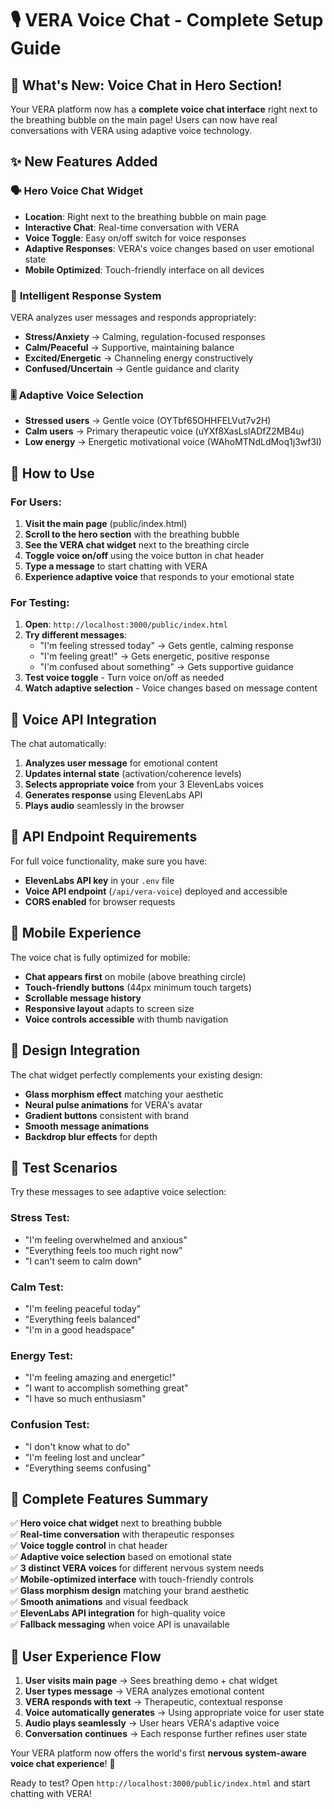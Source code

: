 # 🎙️ VERA Voice Chat - Complete Setup Guide

## 🎉 What's New: Voice Chat in Hero Section!

Your VERA platform now has a **complete voice chat interface** right next to the breathing bubble on the main page! Users can now have real conversations with VERA using adaptive voice technology.

## ✨ New Features Added

### 🗣️ **Hero Voice Chat Widget**
- **Location**: Right next to the breathing bubble on main page
- **Interactive Chat**: Real-time conversation with VERA
- **Voice Toggle**: Easy on/off switch for voice responses
- **Adaptive Responses**: VERA's voice changes based on user emotional state
- **Mobile Optimized**: Touch-friendly interface on all devices

### 🧠 **Intelligent Response System**
VERA analyzes user messages and responds appropriately:
- **Stress/Anxiety** → Calming, regulation-focused responses
- **Calm/Peaceful** → Supportive, maintaining balance
- **Excited/Energetic** → Channeling energy constructively  
- **Confused/Uncertain** → Gentle guidance and clarity

### 🎚️ **Adaptive Voice Selection**
- **Stressed users** → Gentle voice (OYTbf65OHHFELVut7v2H)
- **Calm users** → Primary therapeutic voice (uYXf8XasLslADfZ2MB4u)
- **Low energy** → Energetic motivational voice (WAhoMTNdLdMoq1j3wf3I)

## 🚀 How to Use

### For Users:
1. **Visit the main page** (public/index.html)
2. **Scroll to the hero section** with the breathing bubble
3. **See the VERA chat widget** next to the breathing circle
4. **Toggle voice on/off** using the voice button in chat header
5. **Type a message** to start chatting with VERA
6. **Experience adaptive voice** that responds to your emotional state

### For Testing:
1. **Open**: `http://localhost:3000/public/index.html`
2. **Try different messages**:
   - "I'm feeling stressed today" → Gets gentle, calming response
   - "I'm feeling great!" → Gets energetic, positive response
   - "I'm confused about something" → Gets supportive guidance
3. **Test voice toggle** - Turn voice on/off as needed
4. **Watch adaptive selection** - Voice changes based on message content

## 🔧 Voice API Integration

The chat automatically:
1. **Analyzes user message** for emotional content
2. **Updates internal state** (activation/coherence levels)
3. **Selects appropriate voice** from your 3 ElevenLabs voices
4. **Generates response** using ElevenLabs API
5. **Plays audio** seamlessly in the browser

## 🎯 API Endpoint Requirements

For full voice functionality, make sure you have:
- **ElevenLabs API key** in your `.env` file
- **Voice API endpoint** (`/api/vera-voice`) deployed and accessible
- **CORS enabled** for browser requests

## 📱 Mobile Experience

The voice chat is fully optimized for mobile:
- **Chat appears first** on mobile (above breathing circle)
- **Touch-friendly buttons** (44px minimum touch targets)
- **Scrollable message history**
- **Responsive layout** adapts to screen size
- **Voice controls accessible** with thumb navigation

## 🎨 Design Integration

The chat widget perfectly complements your existing design:
- **Glass morphism effect** matching your aesthetic
- **Neural pulse animations** for VERA's avatar
- **Gradient buttons** consistent with brand
- **Smooth message animations** 
- **Backdrop blur effects** for depth

## 🧪 Test Scenarios

Try these messages to see adaptive voice selection:

### Stress Test:
- "I'm feeling overwhelmed and anxious"
- "Everything feels too much right now"
- "I can't seem to calm down"

### Calm Test:
- "I'm feeling peaceful today"
- "Everything feels balanced"
- "I'm in a good headspace"

### Energy Test:
- "I'm feeling amazing and energetic!"
- "I want to accomplish something great"
- "I have so much enthusiasm"

### Confusion Test:
- "I don't know what to do"
- "I'm feeling lost and unclear"
- "Everything seems confusing"

## 🎊 Complete Features Summary

✅ **Hero voice chat widget** next to breathing bubble  
✅ **Real-time conversation** with therapeutic responses  
✅ **Voice toggle control** in chat header  
✅ **Adaptive voice selection** based on emotional state  
✅ **3 distinct VERA voices** for different nervous system needs  
✅ **Mobile-optimized interface** with touch-friendly controls  
✅ **Glass morphism design** matching your brand aesthetic  
✅ **Smooth animations** and visual feedback  
✅ **ElevenLabs API integration** for high-quality voice  
✅ **Fallback messaging** when voice API is unavailable  

## 🌟 User Experience Flow

1. **User visits main page** → Sees breathing demo + chat widget
2. **User types message** → VERA analyzes emotional content
3. **VERA responds with text** → Therapeutic, contextual response
4. **Voice automatically generates** → Using appropriate voice for user state
5. **Audio plays seamlessly** → User hears VERA's adaptive voice
6. **Conversation continues** → Each response further refines user state

Your VERA platform now offers the world's first **nervous system-aware voice chat experience**! 🚀

Ready to test? Open `http://localhost:3000/public/index.html` and start chatting with VERA!